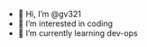- 👋 Hi, I’m @gv321
- 👀 I’m interested in coding
- 🌱 I’m currently learning dev-ops 

<!---
gv321/gv321 is a ✨ special ✨ repository because its `README.md` (this file) appears on your GitHub profile.
You can click the Preview link to take a look at your changes.
--->
